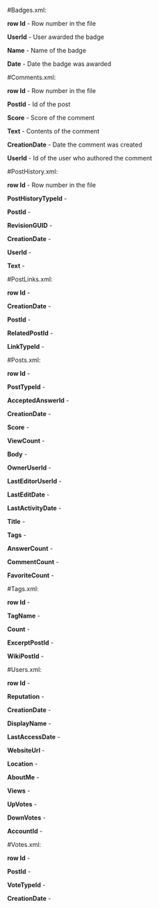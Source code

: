 #Badges.xml:

**row Id** - Row number in the file

**UserId** - User awarded the badge

**Name** - Name of the badge

**Date** - Date the badge was awarded

#Comments.xml:

**row Id** - Row number in the file

**PostId** - Id of the post

**Score** - Score of the comment

**Text** - Contents of the comment

**CreationDate** - Date the comment was created

**UserId** - Id of the user who authored the comment

#PostHistory.xml:

**row Id** - Row number in the file

**PostHistoryTypeId** - 

**PostId** - 

**RevisionGUID** - 

**CreationDate** - 

**UserId** - 

**Text** - 

#PostLinks.xml:

**row Id** - 

**CreationDate** - 

**PostId** - 

**RelatedPostId** - 

**LinkTypeId** - 

#Posts.xml:

**row Id** - 

**PostTypeId** - 

**AcceptedAnswerId** - 

**CreationDate** - 

**Score** - 

**ViewCount** - 

**Body** - 

**OwnerUserId** - 

**LastEditorUserId** - 

**LastEditDate** - 

**LastActivityDate** - 

**Title** - 

**Tags** - 

**AnswerCount** - 

**CommentCount** - 

**FavoriteCount** - 

#Tags.xml:

**row Id** - 

**TagName** - 

**Count** - 

**ExcerptPostId** - 

**WikiPostId** - 

#Users.xml:

**row Id** - 

**Reputation** - 

**CreationDate** - 

**DisplayName** - 

**LastAccessDate** - 

**WebsiteUrl** - 

**Location** - 

**AboutMe** - 

**Views** - 

**UpVotes** - 

**DownVotes** - 

**AccountId** - 

#Votes.xml:

**row Id** - 

**PostId** - 

**VoteTypeId** - 

**CreationDate** - 
